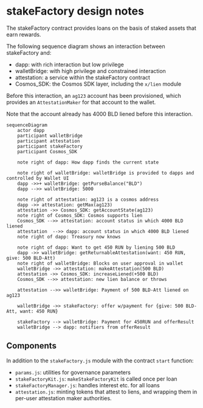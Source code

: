 # stakeFactory design notes

The stakeFactory contract provides loans on the basis of
staked assets that earn rewards.

The following sequence diagram shows an interaction between stakeFactory and:
  - dapp: with rich interaction but low privilege
  - walletBridge: with high privilege and constrained interaction
  - attestation: a service within the stakeFactory contract
  - Cosmos_SDK: the Cosmos SDK layer, including the `x/lien` module

Before this interaction, an `ag123` account has been provisioned,
which provides an `AttestationMaker` for that account to the wallet.

Note that the account already has 4000 BLD liened before this interaction.

```mermaid
sequenceDiagram
    actor dapp
    participant walletBridge
    participant attestation
    participant stakeFactory
    participant Cosmos_SDK

    note right of dapp: How dapp finds the current state

    note right of walletBridge: walletBridge is provided to dapps and controlled by Wallet UI
    dapp ->>+ walletBridge: getPurseBalance("BLD")
    dapp -->> walletBridge: 5000

    note right of attestation: ag123 is a cosmos address
    dapp ->> attestation: getMax(ag123)
    attestation ->> Cosmos_SDK: getAccountState(ag123)
    note right of Cosmos_SDK: Cosmos supports lien
    Cosmos_SDK -->> attestation: account status in which 4000 BLD liened
    attestation  -->> dapp: account status in which 4000 BLD liened
    note right of dapp: Treasury now knows

    note right of dapp: Want to get 450 RUN by liening 500 BLD
    dapp ->> walletBridge: getReturnableAttestation(want: 450 RUN, give: 500 BLD-Att)
    note right of walletBridge: Blocks on user approval in wallet
    walletBridge ->> attestation: makeAttestation(500 BLD)
    attestation ->> Cosmos_SDK: increaseLiened(+500 BLD)
    Cosmos_SDK -->> attestation: new lien balance or throws

    attestation -->> walletBridge: Payment of 500 BLD-Att liened on ag123

    walletBridge ->> stakeFactory: offer w/payment for {give: 500 BLD-Att, want: 450 RUN} 

    stakeFactory --> walletBridge: Payment for 450RUN and offerResult
    walletBridge --> dapp: notifiers from offerResult
```

## Components

In addition to the `stakeFactory.js` module with the contract `start` function:

 - `params.js`: utilities for governance parameters
 - `stakeFactoryKit.js`: `makeStakeFactoryKit` is called once per loan
 - `stakeFactoryManager.js`: handles interest etc. for all loans
 - `attestation.js`: minting tokens that attest to liens,
      and wrapping them in per-user attestation maker authorities.
